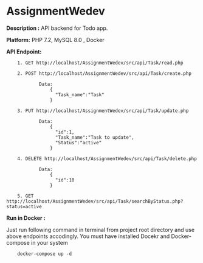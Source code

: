 # AssignmentWedev
<b>Description :</b> API backend for Todo app.

<b>Platform:</b> PHP 7.2, MySQL 8.0 , Docker

<b>API Endpoint:</b>

        1. GET http://localhost/AssignmentWedev/src/api/Task/read.php
        
        2. POST http://localhost/AssignmentWedev/src/api/Task/create.php
        
                Data:
                    {
                      "Task_name":"Task"
                    }
                    
        3. PUT http://localhost/AssignmentWedev/src/api/Task/update.php
        
                Data:
                    {
                      "id":1,
                      "Task_name":"Task to update",
                      "Status":"active"
                    }
                    
        4. DELETE http://localhost/AssignmentWedev/src/api/Task/delete.php
        
                Data:
                    {
                      "id":10
                    }
                    
        5. GET http://localhost/AssignmentWedev/src/api/Task/searchByStatus.php?status=active
        
<b>Run in Docker :</b>

<p> Just run following command in terminal from project root directory and use above endpoints accodingly. You must have installed Docekr and Docker-compose in your system </p>
        
        docker-compose up -d
